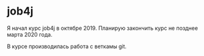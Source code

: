 ﻿# job4j
Я начал курс job4j в октябре 2019. Планирую закончить курс не позднее марта 2020 года.

В курсе производилась работа с веткамы git.